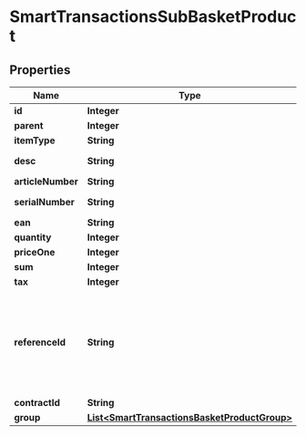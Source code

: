
# SmartTransactionsSubBasketProduct

## Properties
Name | Type | Description | Notes
------------ | ------------- | ------------- | -------------
**id** | **Integer** | Product id | 
**parent** | **Integer** | Parent | 
**itemType** | **String** | Category of item | 
**desc** | **String** | Description of the sub-basket product | 
**articleNumber** | **String** | Article number | 
**serialNumber** | **String** | The serialnumber of the scanned posa card | 
**ean** | **String** | international article number | 
**quantity** | **Integer** | Quantity | 
**priceOne** | **Integer** | Price one | 
**sum** | **Integer** |  | 
**tax** | **Integer** | Tax | 
**referenceId** | **String** | The reference_id must be unique, it&#39;s Referring to the reference_id of SmartTransactionsBasketProduct [example: SmartTransactionsBasketProduct-&gt;reference_id is 1000 then all SmartTransactionsSubBasketProduct must have unique reference_id like 1000.1, 1000.2 etc.] | 
**contractId** | **String** | contract id | 
**group** | [**List&lt;SmartTransactionsBasketProductGroup&gt;**](SmartTransactionsBasketProductGroup.md) | Group | 



